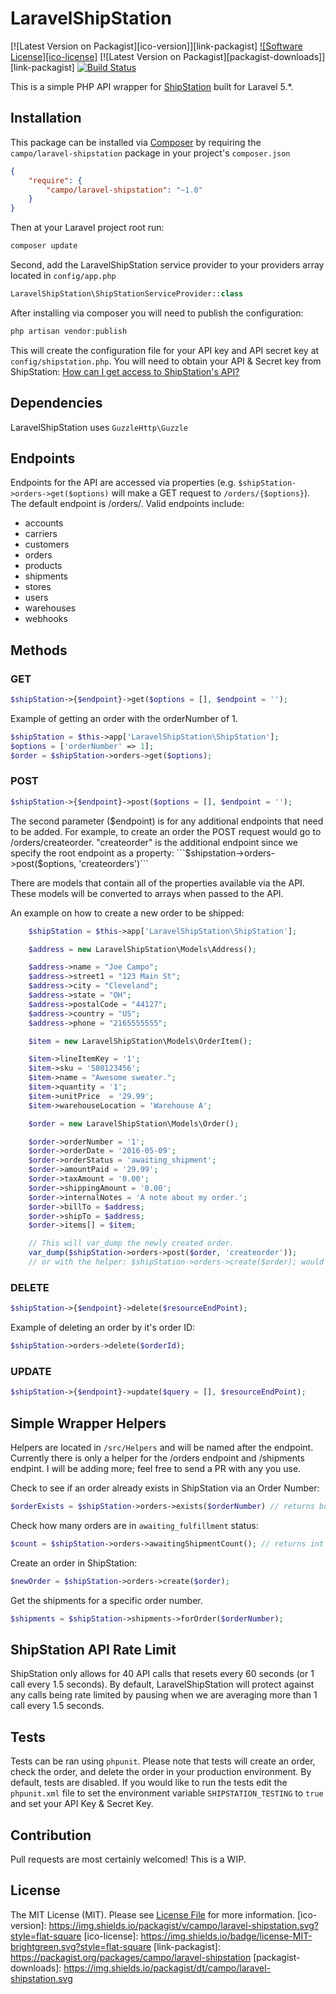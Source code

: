 LaravelShipStation
===============
[![Latest Version on Packagist][ico-version]][link-packagist]
[![Software License][ico-license]](LICENSE.md)
[![Latest Version on Packagist][packagist-downloads]][link-packagist]
[![Build Status](https://travis-ci.org/joecampo/laravel-shipstation.svg?branch=master)](https://travis-ci.org/joecampo/laravel-shipstation)

This is a simple PHP API wrapper for [ShipStation](http://shipstation.com) built for Laravel 5.\*.

Installation
------------
This package can be installed via [Composer](http://getcomposer.org) by requiring the ```campo/laravel-shipstation``` package in your project's ```composer.json```
```json
{
    "require": {
        "campo/laravel-shipstation": "~1.0"
    }
}
```

Then at your Laravel project root run:
```sh
composer update
```

Second, add the LaravelShipStation service provider to your providers array located in ```config/app.php```
```php
LaravelShipStation\ShipStationServiceProvider::class
```

After installing via composer you will need to publish the configuration:
```php
php artisan vendor:publish
```
This will create the configuration file for your API key and API secret key at ```config/shipstation.php```. You will need to obtain your API & Secret key from ShipStation: [How can I get access to ShipStation's API?](https://help.shipstation.com/hc/en-us/articles/206638917-How-can-I-get-access-to-ShipStation-s-API-)
## Dependencies
LaravelShipStation uses ```GuzzleHttp\Guzzle```
## Endpoints
Endpoints for the API are accessed via properties (e.g. ```$shipStation->orders->get($options)``` will make a GET request to ```/orders/{$options}```). The default endpoint is /orders/. Valid endpoints include:
* accounts
* carriers
* customers
* orders
* products
* shipments
* stores
* users
* warehouses
* webhooks

## Methods
### GET
```php
$shipStation->{$endpoint}->get($options = [], $endpoint = '');
```
Example of getting an order with the orderNumber of 1.
```php
$shipStation = $this->app['LaravelShipStation\ShipStation'];
$options = ['orderNumber' => 1];
$order = $shipStation->orders->get($options);
````
### POST
```php
$shipStation->{$endpoint}->post($options = [], $endpoint = '');
```
The second parameter ($endpoint) is for any additional endpoints that need to be added. For example, to create an order the POST request would go to /orders/createorder. "createorder" is the additional endpoint since we specify the root endpoint as a property: ```$shipstation->orders->post($options, 'createorders')```

There are models that contain all of the properties available via the API. These models will be converted to arrays when passed to the API.

An example on how to create a new order to be shipped:
```php
    $shipStation = $this->app['LaravelShipStation\ShipStation'];

    $address = new LaravelShipStation\Models\Address();

    $address->name = "Joe Campo";
    $address->street1 = "123 Main St";
    $address->city = "Cleveland";
    $address->state = "OH";
    $address->postalCode = "44127";
    $address->country = "US";
    $address->phone = "2165555555";

    $item = new LaravelShipStation\Models\OrderItem();

    $item->lineItemKey = '1';
    $item->sku = '580123456';
    $item->name = "Awesome sweater.";
    $item->quantity = '1';
    $item->unitPrice  = '29.99';
    $item->warehouseLocation = 'Warehouse A';

    $order = new LaravelShipStation\Models\Order();

    $order->orderNumber = '1';
    $order->orderDate = '2016-05-09';
    $order->orderStatus = 'awaiting_shipment';
    $order->amountPaid = '29.99';
    $order->taxAmount = '0.00';
    $order->shippingAmount = '0.00';
    $order->internalNotes = 'A note about my order.';
    $order->billTo = $address;
    $order->shipTo = $address;
    $order->items[] = $item;

    // This will var_dump the newly created order.
    var_dump($shipStation->orders->post($order, 'createorder'));
    // or with the helper: $shipStation->orders->create($order); would be the same.
```
### DELETE
```php
$shipStation->{$endpoint}->delete($resourceEndPoint);
```
Example of deleting an order by it's order ID:
```php
$shipStation->orders->delete($orderId);
```
### UPDATE
```php
$shipStation->{$endpoint}->update($query = [], $resourceEndPoint);
```
## Simple Wrapper Helpers
Helpers are located in ```/src/Helpers``` and will be named after the endpoint. Currently there is only a helper for the /orders endpoint and /shipments endpint. I will be adding more; feel free to send a PR with any you use.

Check to see if an order already exists in ShipStation via an Order Number:
```php
$orderExists = $shipStation->orders->exists($orderNumber) // returns bool
```
Check how many orders are in ```awaiting_fulfillment``` status:
```php
$count = $shipStation->orders->awaitingShipmentCount(); // returns int
```
Create an order in ShipStation:
```php
$newOrder = $shipStation->orders->create($order);
```
Get the shipments for a specific order number.
```php
$shipments = $shipStation->shipments->forOrder($orderNumber);
```

## ShipStation API Rate Limit
ShipStation only allows for 40 API calls that resets every 60 seconds (or 1 call every 1.5 seconds). By default, LaravelShipStation will protect against any calls being rate limited by pausing when we are averaging more than 1 call every 1.5 seconds.
## Tests
Tests can be ran using ```phpunit```. 
Please note that tests will create an order, check the order, and delete the order in your production environment. By default, tests are disabled. If you would like to run the tests edit the ```phpunit.xml``` file to set the environment variable ```SHIPSTATION_TESTING``` to ```true``` and set your API Key & Secret Key.
## Contribution
Pull requests are most certainly welcomed! This is a WIP.
## License
The MIT License (MIT). Please see [License File](https://github.com/joecampo/laravel-shipstation/blob/master/LICENSE) for more information.
[ico-version]: https://img.shields.io/packagist/v/campo/laravel-shipstation.svg?style=flat-square
[ico-license]: https://img.shields.io/badge/license-MIT-brightgreen.svg?style=flat-square
[link-packagist]: https://packagist.org/packages/campo/laravel-shipstation
[packagist-downloads]: https://img.shields.io/packagist/dt/campo/laravel-shipstation.svg
